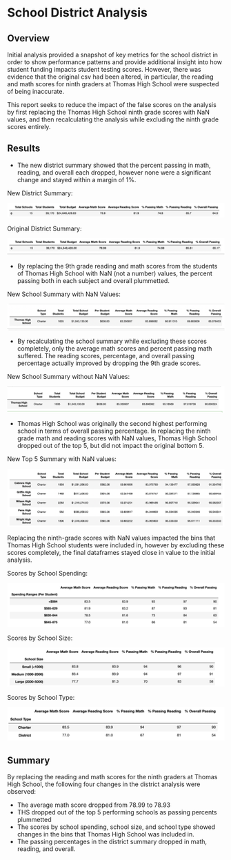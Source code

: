 # School District Analysis 

## Overview

Initial analysis provided a snapshot of key metrics for the school district in order to show performance patterns and provide additional insight into how student funding impacts student testing scores. However, there was evidence that the original csv had been altered, in particular, the reading and math scores for ninth graders at Thomas High School were suspected of being inaccurate. 

This report seeks to reduce the impact of the false scores on the analysis by first replacing the Thomas High School ninth grade scores with NaN values, and then recalculating the analysis while excluding the ninth grade scores entirely. 


## Results 

* The new district summary showed that the percent passing in math, reading, and overall each dropped, however none were a significant change and stayed within a     margin of 1%. 

New District Summary:

![new district](https://github.com/msprech/School_district_analysis/blob/460d368980014276dd308effb753b7f79f80a62d/Resources/new%20district%20summary%20df.png)

Original District Summary:

![original district](https://github.com/msprech/School_district_analysis/blob/460d368980014276dd308effb753b7f79f80a62d/Resources/old%20district%20summary.png)


* By replacing the 9th grade reading and math scores from the students of Thomas High School with NaN (not a number) values, the percent passing both in each         subject and overall plummetted. 

New School Summary with NaN Values: 

![school summary nan](https://github.com/msprech/School_district_analysis/blob/460d368980014276dd308effb753b7f79f80a62d/Resources/THS%20school%20summary%20w%20nan.png)

* By recalculating the school summary while excluding these scores completely, only the average math scores and percent passing math suffered. The reading scores,     percentage, and overall passing percentage actually improved by dropping the 9th grade scores.  

New School Summary without NaN Values: 

![school summary no nan](https://github.com/msprech/School_district_analysis/blob/460d368980014276dd308effb753b7f79f80a62d/Resources/THS%20school%20summary%20without%209th%20graders.png)

* Thomas High School was originally the second highest performing school in terms of overall passing percentage. In replacing the ninth grade math and reading         scores with NaN values, Thomas High School dropped out of the top 5, but did not impact the original bottom 5. 

New Top 5 Summary with NaN values: 

![new top 5](https://github.com/msprech/School_district_analysis/blob/460d368980014276dd308effb753b7f79f80a62d/Resources/top%205%20schools%20with%20nan%20values.png)


Replacing the ninth-grade scores with NaN values impacted the bins that Thomas High School students were included in, however by excluding these scores completely, the final dataframes stayed close in value to the initial analysis. 

Scores by School Spending: 

![school spending](https://github.com/msprech/School_district_analysis/blob/09de761d3384d5c5fbbe7203a59ca1c38be834a4/Resources/new%20spending%20summary%20df.png)

Scores by School Size: 

![school size](https://github.com/msprech/School_district_analysis/blob/09de761d3384d5c5fbbe7203a59ca1c38be834a4/Resources/new%20size%20summary%20df.png)

Scores by School Type:

![school type](https://github.com/msprech/School_district_analysis/blob/09de761d3384d5c5fbbe7203a59ca1c38be834a4/Resources/new%20type%20summary%20df.png)



## Summary

By replacing the reading and math scores for the ninth graders at Thomas High School, the following four changes in the district analysis were observed: 

* The average math score dropped from 78.99 to 78.93 
* THS dropped out of the top 5 performing schools as passing percents plummetted 
* The scores by school spending, school size, and school type showed changes in the bins that Thomas High School was included in. 
* The passing percentages in the district summary dropped in math, reading, and overall. 

